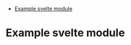 <!-- START doctoc generated TOC please keep comment here to allow auto update -->
<!-- DON'T EDIT THIS SECTION, INSTEAD RE-RUN doctoc TO UPDATE -->

- [Example svelte module](#example-svelte-module)

<!-- END doctoc generated TOC please keep comment here to allow auto update -->

# Example svelte module
